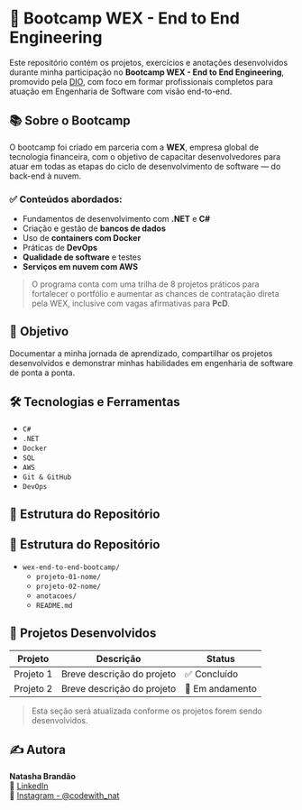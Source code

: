 # 🚀 Bootcamp WEX - End to End Engineering

Este repositório contém os projetos, exercícios e anotações desenvolvidos durante minha participação no **Bootcamp WEX - End to End Engineering**, promovido pela [DIO](https://www.dio.me/), com foco em formar profissionais completos para atuação em Engenharia de Software com visão end-to-end.

## 📚 Sobre o Bootcamp

O bootcamp foi criado em parceria com a **WEX**, empresa global de tecnologia financeira, com o objetivo de capacitar desenvolvedores para atuar em todas as etapas do ciclo de desenvolvimento de software — do back-end à nuvem.

### ✅ Conteúdos abordados:

- Fundamentos de desenvolvimento com **.NET** e **C#**
- Criação e gestão de **bancos de dados**
- Uso de **containers com Docker**
- Práticas de **DevOps**
- **Qualidade de software** e testes
- **Serviços em nuvem com AWS**

> O programa conta com uma trilha de 8 projetos práticos para fortalecer o portfólio e aumentar as chances de contratação direta pela WEX, inclusive com vagas afirmativas para **PcD**.

## 🧠 Objetivo

Documentar a minha jornada de aprendizado, compartilhar os projetos desenvolvidos e demonstrar minhas habilidades em engenharia de software de ponta a ponta.

## 🛠️ Tecnologias e Ferramentas

- `C#`
- `.NET`
- `Docker`
- `SQL`
- `AWS`
- `Git & GitHub`
- `DevOps`

## 📁 Estrutura do Repositório

## 📁 Estrutura do Repositório

- `wex-end-to-end-bootcamp/`
  - `projeto-01-nome/`
  - `projeto-02-nome/`
  - `anotacoes/`
  - `README.md`


## 🧩 Projetos Desenvolvidos

| Projeto | Descrição | Status |
|--------|-----------|--------|
| Projeto 1 | Breve descrição do projeto | ✅ Concluído |
| Projeto 2 | Breve descrição do projeto | 🚧 Em andamento |

> Esta seção será atualizada conforme os projetos forem sendo desenvolvidos.

## ✍️ Autora

**Natasha Brandão**  
🔗 [LinkedIn](https://www.linkedin.com/in/natasha-brand%C3%A3o/)  
📸 [Instagram - @codewith_nat](https://www.instagram.com/codewith_nat/?igsh=MXBxMWlwN251N3VjaA%3D%3D#)


